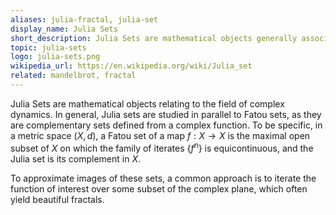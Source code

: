 ```yaml
---
aliases: julia-fractal, julia-set
display_name: Julia Sets
short_description: Julia Sets are mathematical objects generally associated with fractals.
topic: julia-sets
logo: julia-sets.png
wikipedia_url: https://en.wikipedia.org/wiki/Julia_set
related: mandelbrot, fractal
---
```

Julia Sets are mathematical objects relating to the field of complex dynamics. In general, Julia sets are studied in parallel to Fatou sets, as they are complementary sets defined from a complex function.
To be specific, in a metric space $(X,d)$, a Fatou set of a map $f: X \to X$ is the maximal open subset of $X$ on which the family of iterates $\lbrace f^n \rbrace$ is equicontinuous, and the Julia set is its complement in $X$.

To approximate images of these sets, a common approach is to iterate the function of interest over some subset of the complex plane, which often yield beautiful fractals.